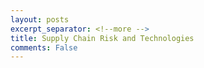 ```yaml
---
layout: posts
excerpt_separator: <!--more -->
title: Supply Chain Risk and Technologies
comments: False
---
```


